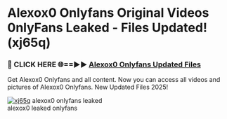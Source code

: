 # Alexox0 Onlyfans Original Videos 0nlyFans Leaked - Files Updated! (xj65q)

<h3>🔴 CLICK HERE 🌐==►► <a href="https://tinyurl.com/4seja8ks" rel="nofollow">Alexox0 Onlyfans Updated Files</a></h3>

Get Alexox0 Onlyfans and all content. Now you can access all videos and pictures of Alexox0 Onlyfans. New Updated Files 2025!

[![xj65q](https://i.imgur.com/EWjZXRe.gif)](https://tinyurl.com/4seja8ks)
alexox0 onlyfans leaked<br>
alexox0 leaked onlyfans